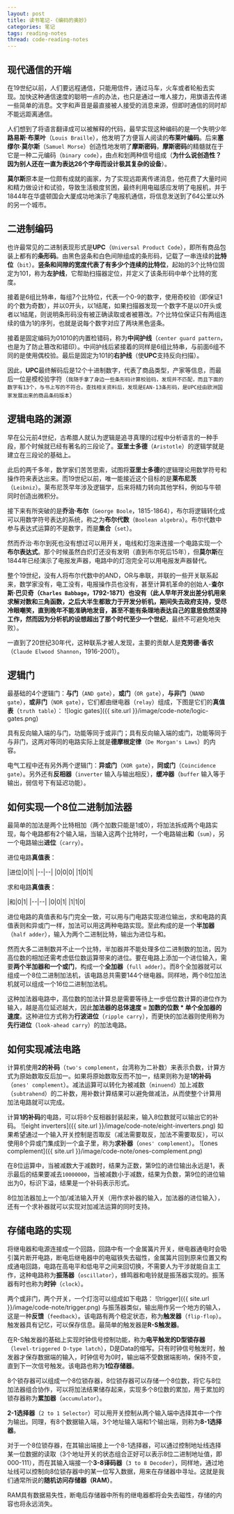 ```yaml
---
layout: post
title: 读书笔记-《编码的奥妙》
categories: 笔记
tags: reading-notes
thread: code-reading-notes
---
```



## 现代通信的开端

在19世纪以前，人们要远程通信，只能用信件，通过马车，火车或者轮船去实现。加快这种通信速度的聪明一点的办法，也只是通过一堆人接力，用旗语去传递一些简单的消息。文字和声音是最直接被人接受的消息来源，但即时通信的同时却不能远距离通信。

人们想到了将语言翻译成可以被解释的代码，最早实现这种编码的是一个失明少年**路易斯·布莱叶**（`Louis Braille`），他发明了方便盲人阅读的**布莱叶编码**。后来**塞缪尔·莫尔斯**（`Samuel Morse`）创造性地发明了**摩斯密码**，**摩斯密码**的精髓就在于它是一种二元编码（`binary code`），由点和划两种信号组成（**为什么说创造性？因为别人还在一直为表达26个字母而设计极其复杂的设备**）。

**莫尔斯**原本是一位颇有成就的画家，为了实现远距离传递消息，他花费了大量时间和精力做设计和试验，导致生活极度贫困，最终利用电磁感应发明了电报机，并于1844年在华盛顿国会大厦成功地演示了电报机通信，将信息发送到了64公里以外的另一个城市。

## 二进制编码

也许最常见的二进制表现形式是**UPC**（`Universal Product Code`），即所有商品包装上都有的**条形码**。由黑色竖条和白色间隙组成的条形码，记载了一串连续的**比特位**（`bit`）。**竖条和间隙的宽度代表了有多少个连续的比特位**，起始的3个比特位固定为101，称为**左护线**，它帮助扫描器定位，并定义了该条形码中单个比特的宽度。

接着是6组比特串，每组7个比特位，代表一个0-9的数字，使用奇校验（即保证1的个数为奇数），并以0开头，以1结尾，如果扫描器发现一个数字不是以0开头或者以1结尾，则说明条形码没有被正确读取或者被篡改。7个比特位保证只有两组连续的值为1的序列，也就是说每个数字对应了两块黑色竖条。

接着是固定编码为01010的内置检错码，称为**中间护线**（`center guard pattern`，也是为了防止篡改和错印）。中间护线后紧接着的同样是6组比特串，与前面6组不同的是使用偶校验。最后是固定为101的**右护线**（使**UPC**支持反向扫描）。

因此，**UPC**最终解码后是12个十进制数字，代表了商品类型，产家等信息，而最后一位是模校验字符（`我随手拿了身边一些条形码计算校验码，发现并不匹配，而且下面的数字有13个，与书上写的不符合。查找相关资料后，发现是EAN-13条形码，是UPC经由欧洲国家发展出来的商品条码版本`）

## 逻辑电路的渊源

早在公元前4世纪，古希腊人就认为逻辑是追寻真理的过程中分析语言的一种手段，那个时候就已经有著名的三段论了。**亚里士多德**（`Aristotle`）的逻辑学就是建立在三段论的基础上。

此后的两千多年，数学家们苦苦思索，试图将**亚里士多德**的逻辑理论用数学符号和操作符来表达出来。而19世纪以前，唯一能接近这个目标的是**莱布尼茨**（`Leibniz`）。莱布尼茨早年涉及逻辑学，后来将精力转向其他学科，例如与牛顿同时创造出微积分。

接下来有所突破的是**乔治·布尔**（`George Boole`，1815-1864），布尔将逻辑转化成可以用数学符号表达的系统，称之为**布尔代数**（`Boolean algebra`）。布尔代数中参与表达式运算的不是数字，而是**集合**（`set`）。

然而乔治·布尔到死也没有想过可以用开关，电线和灯泡来连接一个电路实现一个**布尔表达式**。那个时候虽然白炽灯还没有发明（直到布尔死后15年），但**莫尔斯**在1844年已经演示了电报发声器，电路中的灯泡完全可以用电报发声器替代。

整个19世纪，没有人将布尔代数中的AND，OR与串联，并联的一些开关联系起来，数学家没有，电工没有，电报操作员也没有，甚至计算机革命的创始人-**查尔斯·巴贝奇（`Charles Babbage`，1792-1871）**也没有（此人早年开发出差分机用来求解对数和三角函数，之后大半生都致力于开发分析机，期间失去政府支持，受尽冷眼嘲笑，直到晚年不能准确地发音，甚至不能有条理地表达自己的意思依然坚持工作，然而因为**分析机的设想超出了那个时代至少一个世纪**，最终不可避免地失败）。

一直到了20世纪30年代，这种联系才被人发现，主要的贡献人是**克劳德·香农**（`Claude Elwood Shannon`，1916-2001）。


## 逻辑门

最基础的4个逻辑门：**与门**（`AND gate`），**或门**（`OR gate`），**与非门**（`NAND gate`），**或非门**（`NOR gate`），它们都由继电器（`relay`）组成，下图是它们的**真值表**（`truth table`）：
![logic gates]({{ site.url }}/image/code-note/logic-gates.png)

具有反向输入端的与门，功能等同于或非门；具有反向输入端的或门，功能等同于与非门，这两对等同的电路实际上就是**德摩根定律**（`De Morgan's Laws`）的内容。

电气工程中还有另外两个逻辑门：**异或门**（`XOR gate`），**同或门**（`Coincidence gate`）。另外还有**反相器**（`inverter` 输入与输出相反），**缓冲器**（`buffer` 输入等于输出，弱信号下有延迟功能）。


## 如何实现一个8位二进制加法器

最简单的加法是两个比特相加（两个加数只能是1或0），将加法拆成两个电路实现，每个电路都有2个输入端，当输入这两个比特时，一个电路输出**和**（`sum`），另一个电路输出**进位**（`carry`）。

进位电路**真值表**：

|进位|0|1|
|--|--|
|0|0|0|
|1|0|1|

求和电路**真值表**：

|和|0|1|
|--|--|
|0|0|1|
|1|1|0|

进位电路的真值表和与门完全一致，可以用与门电路实现进位输出，求和电路的真值表则和异或门一样，加法可以用这两种电路实现。至此构成的是一个**半加器**（`half adder`），输入为两个二进制比特，输出为进位与和。

然而大多二进制数并不止一个比特，半加器并不能处理多位二进制数的加法，因为高位数的相加还需考虑低位数运算带来的进位。要在电路上添加一个进位输入，需要**两个半加器和一个或门**，构成一个**全加器**（`full adder`）。而8个全加器就可以组成一个8位二进制加法机，该电路总共需要144个继电器。同样地，两个8位加法机就可以组成一个16位二进制加法机。

这种加法器电路中，高位数的加法计算总是需要等待上一步低位数计算的进位作为输入，越是高位延迟越大，因此**加法器的总体速度 = 加数的位数 * 单个全加器的速度**。这种进位方式称为**行波进位**（`ripple carry`），而更快的加法器则使用称为**先行进位**（`look-ahead carry`）的加法电路。

## 如何实现减法电路

计算机使用**2的补码**（`two's complement`，台湾称为二补数）来表示负数，计算方式为原始数取反后加一。如果将原始数取反而不加一，结果则称为是**1的补码**（`ones' complement`）。减法运算可以转化为被减数（`minuend`）加上减数（`subtrahend`）的二补数，用补数计算结果可以避免做减法，从而使整个计算用加法电路就可以完成。

计算**1的补码**的电路，可以将8个反相器封装起来，输入8位数就可以输出它的补码。
![eight inverters]({{ site.url }}/image/code-note/eight-inverters.png)
如果希望通过一个输入开关控制是否取反（减法需要取反，加法不需要取反），可以使用8个异或门集成到一个盒子里，称为**求补器**（`ones' complement`）。
![ones complement]({{ site.url }}/image/code-note/ones-complement.png)

在8位运算中，当被减数大于减数时，结果为正数，第9位的进位输出永远是1，表示最后的结果要减去`10000000`，当被减数小于减数，结果为负数，第9位的进位输出为0，标识下溢，结果是一个补码表示形式。

8位加法器加上一个加/减法输入开关（用作求补器的输入，加法器的进位输入），还有一个求补器就可以实现对加减法运算的同时支持。


## 存储电路的实现

将继电器和电源连接成一个回路，回路中有一个金属簧片开关，继电器通电时会吸引簧片断开电路，断电后继电器中的电磁铁失去磁性，金属簧片回到原来位置又构成通电回路，电路在高电平和低电平之间来回切换，不需要人为干涉就能自主工作，这种电路称为**振荡器**（`oscillator`），蜂鸣器和电铃就是振荡器实现的。振荡器有时也称为**时钟**（`clock`）。

两个或非门，两个开关，一个灯泡可以组成如下电路：
![trigger]({{ site.url }}/image/code-note/trigger.png)
与振荡器类似，输出用作另一个地方的输入，这是一种**反馈**（`feedback`）。该电路有两个稳定状态，称为**触发器**（`flip-flop`）。触发器具有记忆，可以保存信息。最简单的触发器是**R-S触发器**。

在R-S触发器的基础上实现时钟信号控制功能，称为**电平触发的D型锁存器**（`level-triggered D-type latch`），D是Data的缩写。只有时钟信号触发时，触发器才保存数据端的输入，时钟信号为0时，输出端不受数据端影响，保持不变，直到下一次信号触发。该电路也称为**1位存储器**。

8个锁存器可以组成一个8位锁存器，8位锁存器可以存储一个8位数，将它与8位加法器组合协作，可以将加法结果储存起来，实现多个8位数的累加，用于累加的锁存器称为**累加器**（`accumulator`）。

**2-1选择器**（`2 to 1 Selector`）可以用开关控制从两个输入端中选择其中一个作为输出。同理，有8个数据输入端，3个地址输入端和1个输出端，则称为**8-1选择器**。

对于一个8位锁存器，在其输出端接上一个8-1选择器，可以通过控制地址线选择某一位数据的读取（3个地址开关的状态组合正好可以表示8位二进制地址值，即000-111），而在其输入端接一个**3-8译码器**（`3 to 8 Decoder`），同样地，通过地址线可以控制向8位锁存器中的某一位写入数据，用来在存储器中寻址。这就是我们通常所说的**随机访问存储器（RAM）**。

RAM具有数据易失性，断电后存储器中所有的继电器都将会失去磁性，存储的内容也将永远消失。
